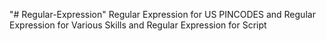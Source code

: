"# Regular-Expression" 
Regular Expression for US PINCODES and 
Regular Expression for Various Skills and
Regular Expression for Script
